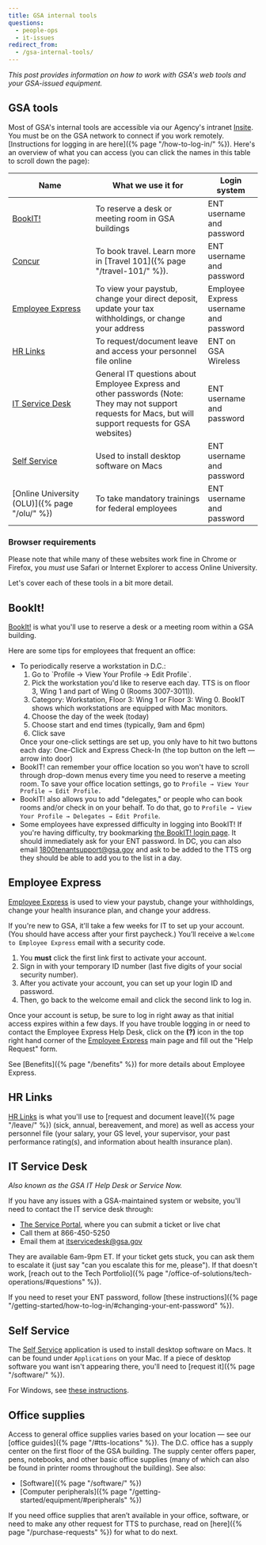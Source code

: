 ```yaml
---
title: GSA internal tools
questions:
  - people-ops
  - it-issues
redirect_from:
  - /gsa-internal-tools/
---
```


_This post provides information on how to work with GSA's web tools and your
GSA-issued equipment._

## GSA tools

Most of GSA's internal tools are accessible via our Agency's intranet
[Insite](https://insite.gsa.gov). You must be on the GSA network to connect if you work
remotely. [Instructions for logging in are here]({% page "/how-to-log-in/" %}).
Here's an overview of what you can access (you can click the names in this table
to scroll down the page):

| Name                                          | What we use it for                                                                                                                                         | Login system                           |
| --------------------------------------------- | ---------------------------------------------------------------------------------------------------------------------------------------------------------- | -------------------------------------- |
| [BookIT!](#bookit)                            | To reserve a desk or meeting room in GSA buildings                                                                                                         | ENT username and password              |
| [Concur](https://travel.gsa.gov)              | To book travel. Learn more in [Travel 101]({% page "/travel-101/" %}).                                                                                     | ENT username and password              |
| [Employee Express](#employee-express)         | To view your paystub, change your direct deposit, update your tax withholdings, or change your address                                                     | Employee Express username and password |
| [HR Links](#hr-links)                         | To request/document leave and access your personnel file online                                                                                            | ENT on GSA Wireless              |
| [IT Service Desk](#it-service-desk)           | General IT questions about Employee Express and other passwords (Note: They may not support requests for Macs, but will support requests for GSA websites) | ENT username and password              |
| [Self Service](#self-service)                 | Used to install desktop software on Macs                                                                                                                   | ENT username and password              |
| [Online University (OLU)]({% page "/olu/" %}) | To take mandatory trainings for federal employees                                                                                                          | ENT username and password              |

### Browser requirements

Please note that while many of these websites work fine in Chrome or Firefox,
you _must_ use Safari or Internet Explorer to access Online University.

Let's cover each of these tools in a bit more detail.

## BookIt!

[BookIt!](https://bookit.gsa.gov/mobile/auth/spnego/spnegoLogin.jsp) is what
you'll use to reserve a desk or a meeting room within a GSA building.

Here are some tips for employees that frequent an office:

<ul>
  <li>
    To periodically reserve a workstation in D.C.:
    <ol>
      <li>Go to `Profile → View Your Profile → Edit Profile`. </li>
      <li>Pick the workstation you'd like to reserve each day. TTS is on floor 3, Wing 1 and part of Wing 0 (Rooms 3007-3011)).</li>
      <li>Category: Workstation, Floor 3: Wing 1 or Floor 3: Wing 0. BookIT shows which workstations are equipped with Mac monitors.</li>
      <li>Choose the day of the week (today)</li>
      <li>Choose start and end times (typically, 9am and 6pm)</li>
      <li>Click save</li>
    </ol>
    Once your one-click settings are set up, you only have to hit two buttons each day: One-Click and Express Check-In (the top button on the left — arrow into door)
  </li>
  <li>BookIT! can remember your office location so you won't have to scroll through drop-down menus every time you need to reserve a meeting room. To save your office location settings, go to <code>Profile → View Your Profile → Edit Profile.</code>   </li>
  <li>BookIT! also allows you to add "delegates," or people who can book rooms and/or check in on your behalf. To do that, go to <code>Profile → View Your Profile → Delegates → Edit Profile</code>.</li>
  <li>Some employees have expressed difficulty in logging into BookIT! If you're having difficulty, try bookmarking <a href="https://bookit.gsa.gov/mobile/auth/spnego/spnegoLogin.jsp">the BookIT! login page</a>. It should immediately ask for your ENT password. In DC, you can also email <a href="mailto:1800ftenantsupport@gsa.gov">1800tenantsupport@gsa.gov</a> and ask to be added to the TTS org they should be able to add you to the list in a day.</li>
 </ul>

## Employee Express

[Employee Express](https://www.employeeexpress.gov/) is used to view your
paystub, change your withholdings, change your health insurance plan, and change
your address.

If you're new to GSA, it'll take a few weeks for IT to set up your account. (You
should have access after your first paycheck.) You’ll receive a
`Welcome to Employee Express` email with a security code.

1. You **must** click the first link first to activate your account.
2. Sign in with your temporary ID number (last five digits of your social
   security number).
3. After you activate your account, you can set up your login ID and password.
4. Then, go back to the welcome email and click the second link to log in.

Once your account is setup, be sure to log in right away as that initial access
expires within a few days. If you have trouble logging in or need to contact the
Employee Express Help Desk, click on the **(?)** icon in the top right hand
corner of the [Employee Express](https://www.employeeexpress.gov/) main page and
fill out the "Help Request" form.

See [Benefits]({% page "/benefits" %}) for more details about Employee Express.

## HR Links

<a href="https://hrlinks.gsa.gov/">HR Links</a> is what you'll
use to [request and document leave]({% page "/leave/" %}) (sick, annual,
bereavement, and more) as well as access your personnel file (your salary, your
GS level, your supervisor, your past performance rating(s), and information
about health insurance plan).

## IT Service Desk

_Also known as the GSA IT Help Desk or Service Now._

If you have any issues with a GSA-maintained system or website, you'll need to
contact the IT service desk through:

- [The Service Portal](https://servicedesk.gsa.gov/), where you can submit a
  ticket or live chat
- Call them at 866-450-5250
- Email them at [itservicedesk@gsa.gov](mailto:itservicedesk@gsa.gov)

They are available 6am-9pm ET. If your ticket gets stuck, you can ask them to
escalate it (just say "can you escalate this for me, please"). If that doesn't
work, [reach out to the Tech
Portfolio]({% page "/office-of-solutions/tech-operations/#questions" %}).

If you need to reset your ENT password, follow [these
instructions]({% page "/getting-started/how-to-log-in/#changing-your-ent-password" %}).

## Self Service

The
[Self Service](https://gsa.servicenowservices.com/sp/?id=kb_article&sys_id=8ce331fcdb3c7f842b02388d7c961933)
application is used to install desktop software on Macs. It can be found under
`Applications` on your Mac. If a piece of desktop software you want isn't
appearing there, you'll need to [request it]({% page "/software/" %}).

For Windows, see
[these instructions](https://insite.gsa.gov/employee-resources/information-technology/do-it-yourself-self-help/software-and-applications/software-requests-and-software-updates).

## Office supplies

Access to general office supplies varies based on your location — see our
[office guides]({% page "/#tts-locations" %}). The D.C. office has a supply
center on the first floor of the GSA building. The supply center offers paper,
pens, notebooks, and other basic office supplies (many of which can also be
found in printer rooms throughout the building). See also:

- [Software]({% page "/software/" %})
- [Computer peripherals]({% page "/getting-started/equipment/#peripherals" %})

If you need office supplies that aren’t available in your office, software, or
need to make any other request for TTS to purchase, read on
[here]({% page "/purchase-requests" %}) for what to do next.

